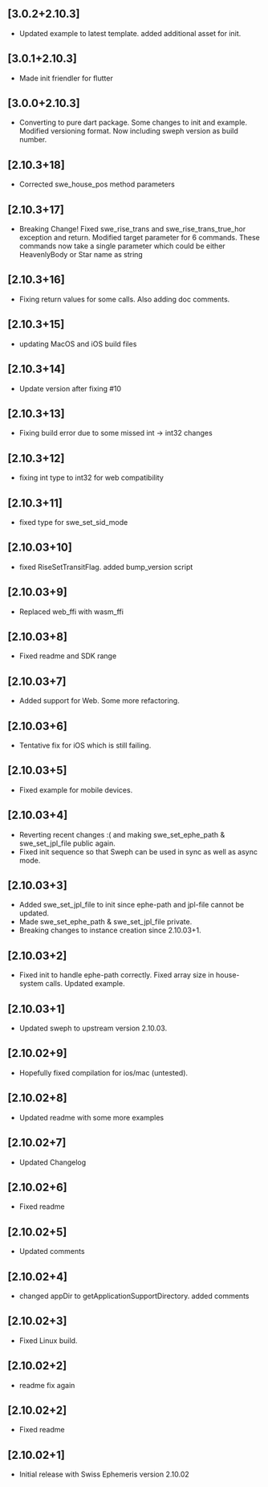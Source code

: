 ## [3.0.2+2.10.3]
* Updated example to latest template. added additional asset for init.

## [3.0.1+2.10.3]
* Made init friendler for flutter

## [3.0.0+2.10.3]
* Converting to pure dart package. Some changes to init and example. Modified versioning format. Now including sweph version as build number.

## [2.10.3+18]
* Corrected swe_house_pos method parameters

## [2.10.3+17]
* Breaking Change! Fixed swe_rise_trans and swe_rise_trans_true_hor exception and return. Modified target parameter for 6 commands. These commands now take a single parameter which could be either HeavenlyBody or Star name as string

## [2.10.3+16]
* Fixing return values for some calls. Also adding doc comments.

## [2.10.3+15]
* updating MacOS and iOS build files

## [2.10.3+14]
* Update version after fixing #10

## [2.10.3+13]
* Fixing build error due to some missed int -> int32 changes

## [2.10.3+12]
* fixing int type to int32 for web compatibility

## [2.10.3+11]
* fixed type for swe_set_sid_mode

## [2.10.03+10]
* fixed RiseSetTransitFlag. added bump_version script

## [2.10.03+9]
* Replaced web_ffi with wasm_ffi

## [2.10.03+8]
* Fixed readme and SDK range

## [2.10.03+7]
* Added support for Web. Some more refactoring.

## [2.10.03+6]
* Tentative fix for iOS which is still failing.

## [2.10.03+5]
* Fixed example for mobile devices.

## [2.10.03+4]
* Reverting recent changes :( and making swe_set_ephe_path & swe_set_jpl_file public again.
* Fixed init sequence so that Sweph can be used in sync as well as async mode.

## [2.10.03+3]
* Added swe_set_jpl_file to init since ephe-path and jpl-file cannot be updated.
* Made swe_set_ephe_path & swe_set_jpl_file private.
* Breaking changes to instance creation since 2.10.03+1.

## [2.10.03+2]
* Fixed init to handle ephe-path correctly. Fixed array size in house-system calls. Updated example.

## [2.10.03+1]
* Updated sweph to upstream version 2.10.03.

## [2.10.02+9]
* Hopefully fixed compilation for ios/mac (untested).

## [2.10.02+8]
* Updated readme with some more examples

## [2.10.02+7]
* Updated Changelog

## [2.10.02+6]
* Fixed readme

## [2.10.02+5]
* Updated comments

## [2.10.02+4]
* changed appDir to getApplicationSupportDirectory. added comments

## [2.10.02+3]
* Fixed Linux build.

## [2.10.02+2]
* readme fix again

## [2.10.02+2]
* Fixed readme

## [2.10.02+1]
* Initial release with Swiss Ephemeris version 2.10.02
